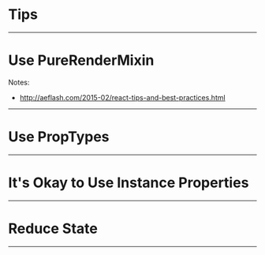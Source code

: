 <!--
{
  "className": "Slide--title"
}
-->

# Tips

---

# Use PureRenderMixin

Notes:

* http://aeflash.com/2015-02/react-tips-and-best-practices.html

---

# Use PropTypes

---

# It's Okay to Use Instance Properties

---

# Reduce State

---

